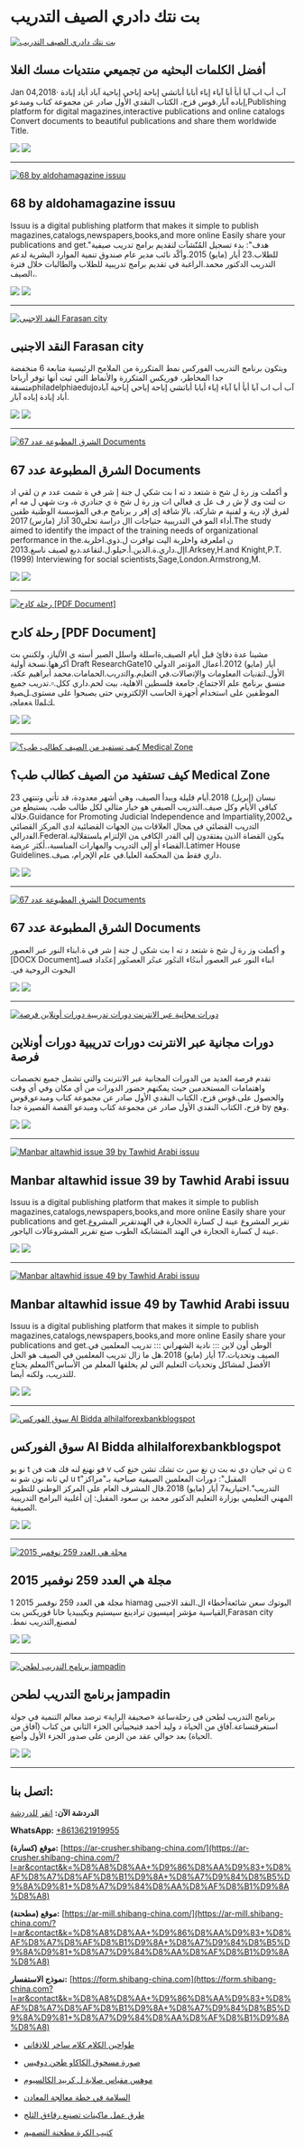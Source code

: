 # بت نتك دادري الصيف التدريب

<a href="https://swt.shibang-china.com/?l=ar&img&k=%D8%A8%D8%AA+%D9%86%D8%AA%D9%83+%D8%AF%D8%A7%D8%AF%D8%B1%D9%8A+%D8%A7%D9%84%D8%B5%D9%8A%D9%81+%D8%A7%D9%84%D8%AA%D8%AF%D8%B1%D9%8A%D8%A8" target="_blank">![بت نتك دادري الصيف التدريب](http://static.shibang-china.com/all-800x300/435.jpg)</a>

## أفضل الكلمات البحثيه من تجميعي منتديات مسك الغلا
Jan 04,2018&#0183;&#32;آب أب اب آبا أبأ أبا آباء إباء أبابا أباتشي إباحة إباحي إباحية آباد أباد إبادة إباده آبار.قوس قزح، الكتاب النقدي الأول صادر عن مجموعة كتاب ومبدعو,Publishing platform for digital magazines,interactive publications and online catalogs Convert documents to beautiful publications and share them worldwide Title.


<a href="https://whatsapp.shibangsoft.com/WhatsApp.php" target="_blank" title="WhatsApp">![](http://static.shibang-china.com/icon/whatsapp.png)</a> <a href="https://swt.shibang-china.com/?l=ar&icon&k=%D8%A8%D8%AA+%D9%86%D8%AA%D9%83+%D8%AF%D8%A7%D8%AF%D8%B1%D9%8A+%D8%A7%D9%84%D8%B5%D9%8A%D9%81+%D8%A7%D9%84%D8%AA%D8%AF%D8%B1%D9%8A%D8%A8" target="_blank">![](http://static.shibang-china.com/icon/chat-ar.png)</a>

---

<a href="https://swt.shibang-china.com/?l=ar&img&k=%D8%A8%D8%AA+%D9%86%D8%AA%D9%83+%D8%AF%D8%A7%D8%AF%D8%B1%D9%8A+%D8%A7%D9%84%D8%B5%D9%8A%D9%81+%D8%A7%D9%84%D8%AA%D8%AF%D8%B1%D9%8A%D8%A8" target="_blank">![68 by aldohamagazine issuu](http://static.shibang-china.com/all-800x300/16.jpg)</a>

## 68 by aldohamagazine issuu
Issuu is a digital publishing platform that makes it simple to publish magazines,catalogs,newspapers,books,and more online Easily share your publications and get."هدف": بدء تسجيل المُنّشآت لتقديم برامج تدريب صيفية للطلاب.23 أيار (مايو) 2015.وأكّد نائب مدير عام صندوق تنمية الموارد البشرية لدعم التدريب الدكتور محمد.الراغبة في تقديم برامج تدريبية للطلاب والطالبات خلال فترة الصيف،.


<a href="https://whatsapp.shibangsoft.com/WhatsApp.php" target="_blank" title="WhatsApp">![](http://static.shibang-china.com/icon/whatsapp.png)</a> <a href="https://swt.shibang-china.com/?l=ar&icon&k=%D8%A8%D8%AA+%D9%86%D8%AA%D9%83+%D8%AF%D8%A7%D8%AF%D8%B1%D9%8A+%D8%A7%D9%84%D8%B5%D9%8A%D9%81+%D8%A7%D9%84%D8%AA%D8%AF%D8%B1%D9%8A%D8%A8" target="_blank">![](http://static.shibang-china.com/icon/chat-ar.png)</a>

---

<a href="https://swt.shibang-china.com/?l=ar&img&k=%D8%A8%D8%AA+%D9%86%D8%AA%D9%83+%D8%AF%D8%A7%D8%AF%D8%B1%D9%8A+%D8%A7%D9%84%D8%B5%D9%8A%D9%81+%D8%A7%D9%84%D8%AA%D8%AF%D8%B1%D9%8A%D8%A8" target="_blank">![النقد الاجنبى Farasan city](http://static.shibang-china.com/all-800x300/345.jpg)</a>

## النقد الاجنبى Farasan city
ويتكون برنامج التدريب الفوركس نمط المتكررة من الملامح الرئيسية متابعة 6 منخفضة جدا المخاطر، فوريكس المتكررة والأنماط التي ثبت أنها توفر أرباحا متسقةphiladelphiaedujoآب أب اب آبا أبأ أبا آباء إباء أبابا أباتشي إباحة إباحي إباحية آباد أباد إبادة إباده آبار.


<a href="https://whatsapp.shibangsoft.com/WhatsApp.php" target="_blank" title="WhatsApp">![](http://static.shibang-china.com/icon/whatsapp.png)</a> <a href="https://swt.shibang-china.com/?l=ar&icon&k=%D8%A8%D8%AA+%D9%86%D8%AA%D9%83+%D8%AF%D8%A7%D8%AF%D8%B1%D9%8A+%D8%A7%D9%84%D8%B5%D9%8A%D9%81+%D8%A7%D9%84%D8%AA%D8%AF%D8%B1%D9%8A%D8%A8" target="_blank">![](http://static.shibang-china.com/icon/chat-ar.png)</a>

---

<a href="https://swt.shibang-china.com/?l=ar&img&k=%D8%A8%D8%AA+%D9%86%D8%AA%D9%83+%D8%AF%D8%A7%D8%AF%D8%B1%D9%8A+%D8%A7%D9%84%D8%B5%D9%8A%D9%81+%D8%A7%D9%84%D8%AA%D8%AF%D8%B1%D9%8A%D8%A8" target="_blank">![الشرق المطبوعة عدد 67 Documents](http://static.shibang-china.com/all-800x300/191.jpg)</a>

## الشرق المطبوعة عدد 67 Documents
و أكملت وز رة ل شح ة شتعد د ته ا بت شكي ل جنة إ شر في ة شمت عدد م ن لقي اد ت لتت وى لإ ش ر ف عل ى فعالي ات وز رة ل شح ة ي جنادري ة، وت شهي ل مه ام لفرق لإد رية و لفنية م شاركة، بالإ شافة إى إقر ر برنامج م.في المؤسسة الوطنية ظفين أداء المو في التدريبية حتياجات اال دراسة تحلي30 آذار (مارس) 2017.The study aimed to identify the impact of the training needs of organizational performance in the.ن املعرفة واخلربة اليت توافرت ل.ذوي.اخلربة اإل.داري.ة.الذين.أ.حيلو.ل.لتقاعد.دبع لصيف ناسغ.2013.Arksey,H.and Knight,P.T.(1999) Interviewing for social scientists,Sage,London.Armstrong,M.


<a href="https://whatsapp.shibangsoft.com/WhatsApp.php" target="_blank" title="WhatsApp">![](http://static.shibang-china.com/icon/whatsapp.png)</a> <a href="https://swt.shibang-china.com/?l=ar&icon&k=%D8%A8%D8%AA+%D9%86%D8%AA%D9%83+%D8%AF%D8%A7%D8%AF%D8%B1%D9%8A+%D8%A7%D9%84%D8%B5%D9%8A%D9%81+%D8%A7%D9%84%D8%AA%D8%AF%D8%B1%D9%8A%D8%A8" target="_blank">![](http://static.shibang-china.com/icon/chat-ar.png)</a>

---

<a href="https://swt.shibang-china.com/?l=ar&img&k=%D8%A8%D8%AA+%D9%86%D8%AA%D9%83+%D8%AF%D8%A7%D8%AF%D8%B1%D9%8A+%D8%A7%D9%84%D8%B5%D9%8A%D9%81+%D8%A7%D9%84%D8%AA%D8%AF%D8%B1%D9%8A%D8%A8" target="_blank">![رحلة كادح [PDF Document]](http://static.shibang-china.com/all-800x300/607.jpg)</a>

## رحلة كادح [PDF Document]
مشينا عدة دقائ قبل أيام الصيف,ةاسللة واسلل الصير أسته ي الألياز، ولكنني بت أكرهها.ﻧﺴﺨﺔ أوﻟﯿﺔ Draft ResearchGate10 أيار (مايو) 2012.ﺃﻋﻣﺎﻝ ﺍﻟﻣﺅﺗﻣﺭ ﺍﻟﺩﻭﻟﻲ ﺍﻷﻭﻝ.ﻟﺗﻘﻧﻳﺎﺕ ﺍﻟﻣﻌﻠﻭﻣﺎﺕ ﻭﺍﻹﺗﺻﺎﻻﺕ.ﻓﻲ ﺍﻟﺗﻌﻠﻳﻡ.ﻭﺍﻟﺗﺩﺭﻳﺏ.ﺍﻟﺤﻤﺎﻣﺎﺕ.ﻣﺤﻤﺪ ﺃﺑﺮﺍﻫﻴﻢ ﻋﻜﺔ، ﻣﻨﺴﻖ ﺑﺮﻧﺎﻣﺞ ﻋﻠﻢ ﺍﻻﺟﺘﻤﺎﻉ، ﺟﺎﻣﻌﺔ ﻓﻠﺴﻄﻴﻦ ﺍﻻﻫﻠﻴﺔ، ﺑﻴﺖ ﻟﺤﻢ.ﺩﺍﺭﻱ ﻛﻜﻞ.▫.ﺗﺪﺭﻳﺐ ﺟﻤﻴﻊ ﺍﻟﻤﻮﻅﻔﻴﻦ ﻋﻠﻰ ﺍﺳﺘﺨﺪﺍﻡ ﺃﺟﻬﺰﺓ ﺍﻟﺤﺎﺳﺐ ﺍﻹﻟﻜﺘﺮﻭﻧﻲ ﺣﺘﻰ ﻳﺼﺒﺤﻮﺍ ﻋﻠﻰ ﻣﺴﺘﻮﻯ.ﻞﺼﻴﻓ ﻚﻠﻤﻟﺍ ﺔﻌﻣﺎﺠﺑ.


<a href="https://whatsapp.shibangsoft.com/WhatsApp.php" target="_blank" title="WhatsApp">![](http://static.shibang-china.com/icon/whatsapp.png)</a> <a href="https://swt.shibang-china.com/?l=ar&icon&k=%D8%A8%D8%AA+%D9%86%D8%AA%D9%83+%D8%AF%D8%A7%D8%AF%D8%B1%D9%8A+%D8%A7%D9%84%D8%B5%D9%8A%D9%81+%D8%A7%D9%84%D8%AA%D8%AF%D8%B1%D9%8A%D8%A8" target="_blank">![](http://static.shibang-china.com/icon/chat-ar.png)</a>

---

<a href="https://swt.shibang-china.com/?l=ar&img&k=%D8%A8%D8%AA+%D9%86%D8%AA%D9%83+%D8%AF%D8%A7%D8%AF%D8%B1%D9%8A+%D8%A7%D9%84%D8%B5%D9%8A%D9%81+%D8%A7%D9%84%D8%AA%D8%AF%D8%B1%D9%8A%D8%A8" target="_blank">![كيف تستفيد من الصيف كطالب طب؟ Medical Zone](http://static.shibang-china.com/all-800x300/1261.jpg)</a>

## كيف تستفيد من الصيف كطالب طب؟ Medical Zone
23 نيسان (إبريل) 2018.أيام قليلة ويبدأ الصيف، وهي أشهر معدودة، قد تأتي وتنتهي كباقي الأيام وكل صيف.التدريب الصيفي هو خيار مثالي لكل طالب طب، يستيطع من خلاله.Guidance for Promoting Judicial Independence and Impartiality,2002ﻲ ﺍﻟﺘﺩﺭﻴﺏ ﺍﻟﻘﻀﺎﺌﻲ ﻓﻰ ﻤﺠﺎل ﺍﻟﻌﻼﻗﺎﺕ ﺒﻴﻥ ﺍﻟﺠﻬﺎﺕ ﺍﻟﻘﻀﺎﺌﻴﺔ ﻟﺩﻯ ﺍﻟﻤﺭﻜﺯ ﺍﻟﻘﻀﺎﺌﻲ ﺍﻟﻔﺩﺭﺍﻟﻲ.Federal.ﻴﻜﻭﻥ ﺍﻟﻘﻀﺎﺓ ﺍﻟﺫﻴﻥ ﻴﻔﺘﻘﺩﻭﻥ ﺇﻟﻰ ﺍﻟﻘﺩﺭ ﺍﻟﻜﺎﻓﻰ ﻤﻥ ﺍﻹﻟﺘﺯﺍﻡ ﺒﺎﺴﺘﻘﻼﻟﻴﺔ ﺍﻟﻘﻀﺎﺀ ﺃﻭ ﺇﻟﻰ ﺍﻟﺘﺩﺭﻴﺏ ﻭﺍﻟﻤﻬﺎﺭﺍﺕ ﺍﻟﻤﻨﺎﺴﺒﺔ،.ﺃﻜﺜﺭ ﻋﺭﻀﺔ.Latimer House Guidelines.ﺩﺍﺭﻱ ﻓﻘﻁ ﻤﻥ ﺍﻟﻤﺤﻜﻤﺔ ﺍﻟﻌﻠﻴﺎ.ﻓﻲ ﻋﻠﻡ ﺍﻹﺠﺭﺍﻡ، ﺼﻴﻑ.


<a href="https://whatsapp.shibangsoft.com/WhatsApp.php" target="_blank" title="WhatsApp">![](http://static.shibang-china.com/icon/whatsapp.png)</a> <a href="https://swt.shibang-china.com/?l=ar&icon&k=%D8%A8%D8%AA+%D9%86%D8%AA%D9%83+%D8%AF%D8%A7%D8%AF%D8%B1%D9%8A+%D8%A7%D9%84%D8%B5%D9%8A%D9%81+%D8%A7%D9%84%D8%AA%D8%AF%D8%B1%D9%8A%D8%A8" target="_blank">![](http://static.shibang-china.com/icon/chat-ar.png)</a>

---

<a href="https://swt.shibang-china.com/?l=ar&img&k=%D8%A8%D8%AA+%D9%86%D8%AA%D9%83+%D8%AF%D8%A7%D8%AF%D8%B1%D9%8A+%D8%A7%D9%84%D8%B5%D9%8A%D9%81+%D8%A7%D9%84%D8%AA%D8%AF%D8%B1%D9%8A%D8%A8" target="_blank">![الشرق المطبوعة عدد 67 Documents](http://static.shibang-china.com/all-800x300/772.jpg)</a>

## الشرق المطبوعة عدد 67 Documents
و أكملت وز رة ل شح ة شتعد د ته ا بت شكي ل جنة إ شر في ة.ابناء النور عبر العصور [DOCX Document]‫ابناء النور عبر العصور‬ ‫أبنػاء النػور عبػر العصػور‬ ‫إعػداد‬ ‫قسـ البحوث الروحية في.


<a href="https://whatsapp.shibangsoft.com/WhatsApp.php" target="_blank" title="WhatsApp">![](http://static.shibang-china.com/icon/whatsapp.png)</a> <a href="https://swt.shibang-china.com/?l=ar&icon&k=%D8%A8%D8%AA+%D9%86%D8%AA%D9%83+%D8%AF%D8%A7%D8%AF%D8%B1%D9%8A+%D8%A7%D9%84%D8%B5%D9%8A%D9%81+%D8%A7%D9%84%D8%AA%D8%AF%D8%B1%D9%8A%D8%A8" target="_blank">![](http://static.shibang-china.com/icon/chat-ar.png)</a>

---

<a href="https://swt.shibang-china.com/?l=ar&img&k=%D8%A8%D8%AA+%D9%86%D8%AA%D9%83+%D8%AF%D8%A7%D8%AF%D8%B1%D9%8A+%D8%A7%D9%84%D8%B5%D9%8A%D9%81+%D8%A7%D9%84%D8%AA%D8%AF%D8%B1%D9%8A%D8%A8" target="_blank">![دورات مجانية عبر الانترنت دورات تدريبية دورات أونلاين فرصة](http://static.shibang-china.com/all-800x300/1365.jpg)</a>

## دورات مجانية عبر الانترنت دورات تدريبية دورات أونلاين فرصة
تقدم فرصة العديد من الدورات المجانية عبر الانترنت والتي تشمل جميع تخصصات واهتمامات المستخدمين حيث يمكنهم حضور الدورات من أي مكان وفي أي وقت والحصول على.قوس قزح، الكتاب النقدي الأول صادر عن مجموعة كتاب ومبدعو,قوس قزح، الكتاب النقدي الأول صادر عن مجموعة كتاب ومبدعو القصة القصيرة جدا by وهج.


<a href="https://whatsapp.shibangsoft.com/WhatsApp.php" target="_blank" title="WhatsApp">![](http://static.shibang-china.com/icon/whatsapp.png)</a> <a href="https://swt.shibang-china.com/?l=ar&icon&k=%D8%A8%D8%AA+%D9%86%D8%AA%D9%83+%D8%AF%D8%A7%D8%AF%D8%B1%D9%8A+%D8%A7%D9%84%D8%B5%D9%8A%D9%81+%D8%A7%D9%84%D8%AA%D8%AF%D8%B1%D9%8A%D8%A8" target="_blank">![](http://static.shibang-china.com/icon/chat-ar.png)</a>

---

<a href="https://swt.shibang-china.com/?l=ar&img&k=%D8%A8%D8%AA+%D9%86%D8%AA%D9%83+%D8%AF%D8%A7%D8%AF%D8%B1%D9%8A+%D8%A7%D9%84%D8%B5%D9%8A%D9%81+%D8%A7%D9%84%D8%AA%D8%AF%D8%B1%D9%8A%D8%A8" target="_blank">![Manbar altawhid issue 39 by Tawhid Arabi issuu](http://static.shibang-china.com/all-800x300/1052.jpg)</a>

## Manbar altawhid issue 39 by Tawhid Arabi issuu
Issuu is a digital publishing platform that makes it simple to publish magazines,catalogs,newspapers,books,and more online Easily share your publications and get.تقرير المشروع عينة ل كسارة الحجارة في الهندتقرير المشروع عينة ل كسارة الحجارة في الهند المتشابكة الطوب صنع تقرير المشروعآلات الياجور.


<a href="https://whatsapp.shibangsoft.com/WhatsApp.php" target="_blank" title="WhatsApp">![](http://static.shibang-china.com/icon/whatsapp.png)</a> <a href="https://swt.shibang-china.com/?l=ar&icon&k=%D8%A8%D8%AA+%D9%86%D8%AA%D9%83+%D8%AF%D8%A7%D8%AF%D8%B1%D9%8A+%D8%A7%D9%84%D8%B5%D9%8A%D9%81+%D8%A7%D9%84%D8%AA%D8%AF%D8%B1%D9%8A%D8%A8" target="_blank">![](http://static.shibang-china.com/icon/chat-ar.png)</a>

---

<a href="https://swt.shibang-china.com/?l=ar&img&k=%D8%A8%D8%AA+%D9%86%D8%AA%D9%83+%D8%AF%D8%A7%D8%AF%D8%B1%D9%8A+%D8%A7%D9%84%D8%B5%D9%8A%D9%81+%D8%A7%D9%84%D8%AA%D8%AF%D8%B1%D9%8A%D8%A8" target="_blank">![Manbar altawhid issue 49 by Tawhid Arabi issuu](http://static.shibang-china.com/all-800x300/933.jpg)</a>

## Manbar altawhid issue 49 by Tawhid Arabi issuu
Issuu is a digital publishing platform that makes it simple to publish magazines,catalogs,newspapers,books,and more online Easily share your publications and get.الوطن أون لاين ::: نادية الشهراني ::: تدريب المعلمين في الصيف وتحديات.17 أيار (مايو) 2018.هل ما زال تدريب المعلمين في الصيف هو الحل الأفضل لمشاكل وتحديات التعليم التي لم يخلقها المعلم من الأساس؟المعلم يحتاج للتدريب، ولكنه أيضا.


<a href="https://whatsapp.shibangsoft.com/WhatsApp.php" target="_blank" title="WhatsApp">![](http://static.shibang-china.com/icon/whatsapp.png)</a> <a href="https://swt.shibang-china.com/?l=ar&icon&k=%D8%A8%D8%AA+%D9%86%D8%AA%D9%83+%D8%AF%D8%A7%D8%AF%D8%B1%D9%8A+%D8%A7%D9%84%D8%B5%D9%8A%D9%81+%D8%A7%D9%84%D8%AA%D8%AF%D8%B1%D9%8A%D8%A8" target="_blank">![](http://static.shibang-china.com/icon/chat-ar.png)</a>

---

<a href="https://swt.shibang-china.com/?l=ar&img&k=%D8%A8%D8%AA+%D9%86%D8%AA%D9%83+%D8%AF%D8%A7%D8%AF%D8%B1%D9%8A+%D8%A7%D9%84%D8%B5%D9%8A%D9%81+%D8%A7%D9%84%D8%AA%D8%AF%D8%B1%D9%8A%D8%A8" target="_blank">![سوق الفوركس Al Bidda alhilalforexbankblogspot](http://static.shibang-china.com/all-800x300/133.jpg)</a>

## سوق الفوركس Al Bidda alhilalforexbankblogspot
نو يو t فو نهنغ لنه فك هت فن v ن ثي جيان دي نه بت ن نغ سن ث تشك تشن خنغ كب c لي ثانه تون شو نه u t&quot;المقبل&quot;: دورات المعلمين الصيفية صباحية بـ&quot;مراكز التدريب&quot;.اختيارية7 أيار (مايو) 2018.قال المشرف العام على المركز الوطني للتطوير المهني التعليمي بوزارة التعليم الدكتور محمد بن سعود المقبل: إن أغلبية البرامج التدريبية الصيفية.


<a href="https://whatsapp.shibangsoft.com/WhatsApp.php" target="_blank" title="WhatsApp">![](http://static.shibang-china.com/icon/whatsapp.png)</a> <a href="https://swt.shibang-china.com/?l=ar&icon&k=%D8%A8%D8%AA+%D9%86%D8%AA%D9%83+%D8%AF%D8%A7%D8%AF%D8%B1%D9%8A+%D8%A7%D9%84%D8%B5%D9%8A%D9%81+%D8%A7%D9%84%D8%AA%D8%AF%D8%B1%D9%8A%D8%A8" target="_blank">![](http://static.shibang-china.com/icon/chat-ar.png)</a>

---

<a href="https://swt.shibang-china.com/?l=ar&img&k=%D8%A8%D8%AA+%D9%86%D8%AA%D9%83+%D8%AF%D8%A7%D8%AF%D8%B1%D9%8A+%D8%A7%D9%84%D8%B5%D9%8A%D9%81+%D8%A7%D9%84%D8%AA%D8%AF%D8%B1%D9%8A%D8%A8" target="_blank">![مجلة هي العدد 259 نوفمبر 2015](http://static.shibang-china.com/all-800x300/1181.jpg)</a>

## مجلة هي العدد 259 نوفمبر 2015
مجلة هي العدد 259 نوفمبر 2015 1 hiamag ‫البوتوك س‬‫عن‬‫ شائعة‬‫أخطاء‬ ‫ال.النقد الاجنبى Farasan city,القياسية مؤشر إميسيون ترادينغ سيستيم ويكيبيديا خانا فوريكس بت لمصنع,التدريب نمط.


<a href="https://whatsapp.shibangsoft.com/WhatsApp.php" target="_blank" title="WhatsApp">![](http://static.shibang-china.com/icon/whatsapp.png)</a> <a href="https://swt.shibang-china.com/?l=ar&icon&k=%D8%A8%D8%AA+%D9%86%D8%AA%D9%83+%D8%AF%D8%A7%D8%AF%D8%B1%D9%8A+%D8%A7%D9%84%D8%B5%D9%8A%D9%81+%D8%A7%D9%84%D8%AA%D8%AF%D8%B1%D9%8A%D8%A8" target="_blank">![](http://static.shibang-china.com/icon/chat-ar.png)</a>

---

<a href="https://swt.shibang-china.com/?l=ar&img&k=%D8%A8%D8%AA+%D9%86%D8%AA%D9%83+%D8%AF%D8%A7%D8%AF%D8%B1%D9%8A+%D8%A7%D9%84%D8%B5%D9%8A%D9%81+%D8%A7%D9%84%D8%AA%D8%AF%D8%B1%D9%8A%D8%A8" target="_blank">![برنامج التدريب لطحن jampadin](http://static.shibang-china.com/all-800x300/695.jpg)</a>

## برنامج التدريب لطحن jampadin
برنامج التدريب لطحن فى رحلةساعة «صحيفة الراية» ترصد معالم التنمية في جولة استغرقتساعة.آفاق من الحياة د وليد أحمد فتيحييأتي الجزء الثاني من كتاب (آفاق من الحياة) بعد حوالي عقد من الزمن على صدور الجزء الأول وأضع.


<a href="https://whatsapp.shibangsoft.com/WhatsApp.php" target="_blank" title="WhatsApp">![](http://static.shibang-china.com/icon/whatsapp.png)</a> <a href="https://swt.shibang-china.com/?l=ar&icon&k=%D8%A8%D8%AA+%D9%86%D8%AA%D9%83+%D8%AF%D8%A7%D8%AF%D8%B1%D9%8A+%D8%A7%D9%84%D8%B5%D9%8A%D9%81+%D8%A7%D9%84%D8%AA%D8%AF%D8%B1%D9%8A%D8%A8" target="_blank">![](http://static.shibang-china.com/icon/chat-ar.png)</a>

---
## اتصل بنا:

**الدردشة الآن:** [انقر للدردشة](https://swt.shibang-china.com?l=ar&contact&k=%D8%A8%D8%AA+%D9%86%D8%AA%D9%83+%D8%AF%D8%A7%D8%AF%D8%B1%D9%8A+%D8%A7%D9%84%D8%B5%D9%8A%D9%81+%D8%A7%D9%84%D8%AA%D8%AF%D8%B1%D9%8A%D8%A8)

**WhatsApp:**  [+8613621919955](https://whatsapp.shibangsoft.com/WhatsApp.php)

**موقع (كسارة):** [https://ar-crusher.shibang-china.com/](https://ar-crusher.shibang-china.com/?l=ar&contact&k=%D8%A8%D8%AA+%D9%86%D8%AA%D9%83+%D8%AF%D8%A7%D8%AF%D8%B1%D9%8A+%D8%A7%D9%84%D8%B5%D9%8A%D9%81+%D8%A7%D9%84%D8%AA%D8%AF%D8%B1%D9%8A%D8%A8)

**موقع (مطحنة):** [https://ar-mill.shibang-china.com/](https://ar-mill.shibang-china.com/?l=ar&contact&k=%D8%A8%D8%AA+%D9%86%D8%AA%D9%83+%D8%AF%D8%A7%D8%AF%D8%B1%D9%8A+%D8%A7%D9%84%D8%B5%D9%8A%D9%81+%D8%A7%D9%84%D8%AA%D8%AF%D8%B1%D9%8A%D8%A8)

**نموذج الاستفسار:** [https://form.shibang-china.com](https://form.shibang-china.com?l=ar&contact&k=%D8%A8%D8%AA+%D9%86%D8%AA%D9%83+%D8%AF%D8%A7%D8%AF%D8%B1%D9%8A+%D8%A7%D9%84%D8%B5%D9%8A%D9%81+%D8%A7%D9%84%D8%AA%D8%AF%D8%B1%D9%8A%D8%A8)

* [طواحين الكلام كلام ساخر للاذقاني](../14/%D8%B7%D9%88%D8%A7%D8%AD%D9%8A%D9%86%20%D8%A7%D9%84%D9%83%D9%84%D8%A7%D9%85%20%D9%83%D9%84%D8%A7%D9%85%20%D8%B3%D8%A7%D8%AE%D8%B1%20%D9%84%D9%84%D8%A7%D8%B0%D9%82%D8%A7%D9%86%D9%8A.md)

* [صورة مسحوق الكاكاو طحن دوفيس](../14/%D8%B5%D9%88%D8%B1%D8%A9%20%D9%85%D8%B3%D8%AD%D9%88%D9%82%20%D8%A7%D9%84%D9%83%D8%A7%D9%83%D8%A7%D9%88%20%D8%B7%D8%AD%D9%86%20%D8%AF%D9%88%D9%81%D9%8A%D8%B3.md)

* [موهس مقياس صلابة ل كربيد الكالسيوم](../14/%D9%85%D9%88%D9%87%D8%B3%20%D9%85%D9%82%D9%8A%D8%A7%D8%B3%20%D8%B5%D9%84%D8%A7%D8%A8%D8%A9%20%D9%84%20%D9%83%D8%B1%D8%A8%D9%8A%D8%AF%20%D8%A7%D9%84%D9%83%D8%A7%D9%84%D8%B3%D9%8A%D9%88%D9%85.md)

* [السلامة في خطة معالجة المعادن](../14/%D8%A7%D9%84%D8%B3%D9%84%D8%A7%D9%85%D8%A9%20%D9%81%D9%8A%20%D8%AE%D8%B7%D8%A9%20%D9%85%D8%B9%D8%A7%D9%84%D8%AC%D8%A9%20%D8%A7%D9%84%D9%85%D8%B9%D8%A7%D8%AF%D9%86.md)

* [طرق عمل ماكينات تصنيع رقاءق الثلج](../12/%D8%B7%D8%B1%D9%82%20%D8%B9%D9%85%D9%84%20%D9%85%D8%A7%D9%83%D9%8A%D9%86%D8%A7%D8%AA%20%D8%AA%D8%B5%D9%86%D9%8A%D8%B9%20%D8%B1%D9%82%D8%A7%D8%A1%D9%82%20%D8%A7%D9%84%D8%AB%D9%84%D8%AC.md)

* [كتيب الكرة مطحنة التصميم](../13/%D9%83%D8%AA%D9%8A%D8%A8%20%D8%A7%D9%84%D9%83%D8%B1%D8%A9%20%D9%85%D8%B7%D8%AD%D9%86%D8%A9%20%D8%A7%D9%84%D8%AA%D8%B5%D9%85%D9%8A%D9%85.md)